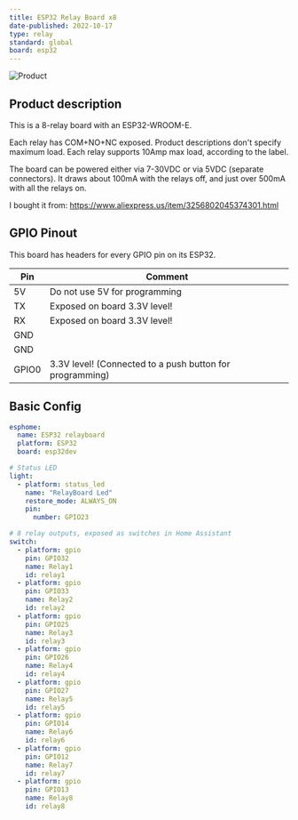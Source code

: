 ```yaml
---
title: ESP32 Relay Board x8
date-published: 2022-10-17
type: relay
standard: global
board: esp32
---
```


![Product](image.jpg "Product Image")

## Product description

This is a 8-relay board with an ESP32-WROOM-E.

Each relay has COM+NO+NC exposed. Product descriptions don't specify maximum load. Each relay supports 10Amp max load, according to the label.

The board can be powered either via 7-30VDC or via 5VDC (separate connectors). It draws about 100mA with the relays off, and just over 500mA with all the relays on.

I bought it from: https://www.aliexpress.us/item/3256802045374301.html

## GPIO Pinout

This board has headers for every GPIO pin on its ESP32.

| Pin   | Comment                                                 |
| ----- | ------------------------------------------------------- |
| 5V    | Do not use 5V for programming                           |
| TX    | Exposed on board 3.3V level!                            |
| RX    | Exposed on board 3.3V level!                            |
| GND   |                                                         |
| GND   |                                                         |
| GPIO0 | 3.3V level! (Connected to a push button for programming) |

## Basic Config

```yaml
esphome:
  name: ESP32 relayboard
  platform: ESP32
  board: esp32dev

# Status LED
light:
  - platform: status_led
    name: "RelayBoard Led"
    restore_mode: ALWAYS_ON
    pin:
      number: GPIO23

# 8 relay outputs, exposed as switches in Home Assistant
switch:
  - platform: gpio
    pin: GPIO32
    name: Relay1
    id: relay1
  - platform: gpio
    pin: GPIO33
    name: Relay2
    id: relay2
  - platform: gpio
    pin: GPIO25
    name: Relay3
    id: relay3
  - platform: gpio
    pin: GPIO26
    name: Relay4
    id: relay4
  - platform: gpio
    pin: GPIO27
    name: Relay5
    id: relay5
  - platform: gpio
    pin: GPIO14
    name: Relay6
    id: relay6
  - platform: gpio
    pin: GPIO12
    name: Relay7
    id: relay7
  - platform: gpio
    pin: GPIO13
    name: Relay8
    id: relay8
```
